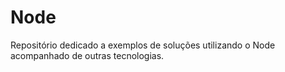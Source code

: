 # Node
Repositório dedicado a exemplos de soluções utilizando o Node acompanhado de outras tecnologias.
